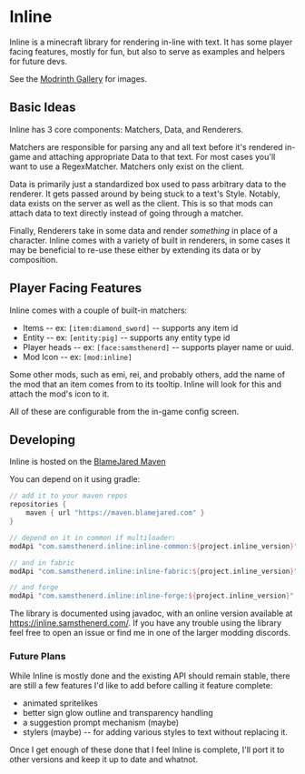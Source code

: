 # Inline

Inline is a minecraft library for rendering in-line with text. It has some player facing features, mostly for fun, but also to serve as examples and helpers for future devs.

See the [Modrinth Gallery](https://modrinth.com/project/inline/gallery) for images.

## Basic Ideas

Inline has 3 core components: Matchers, Data, and Renderers.

Matchers are responsible for parsing any and all text before it's rendered in-game and attaching appropriate Data to that text. For most cases you'll want to use a RegexMatcher. Matchers only exist on the client.

Data is primarily just a standardized box used to pass arbitrary data to the renderer. It gets passed around by being stuck to a text's Style. Notably, data exists on the server as well as the client. This is so that mods can attach data to text directly instead of going through a matcher.

Finally, Renderers take in some data and render *something* in place of a character. Inline comes with a variety of built in renderers, in some cases it may be beneficial to re-use these either by extending its data or by composition.

## Player Facing Features

Inline comes with a couple of built-in matchers:
- Items -- ex: `[item:diamond_sword]` -- supports any item id
- Entity -- ex: `[entity:pig]` -- supports any entity type id
- Player heads -- ex: `[face:samsthenerd]` -- supports player name or uuid.
- Mod Icon -- ex: `[mod:inline]`

Some other mods, such as emi, rei, and probably others, add the name of the mod that an item comes from to its tooltip. Inline will look for this and attach the mod's icon to it.

All of these are configurable from the in-game config screen.

## Developing

Inline is hosted on the [BlameJared Maven](https://maven.blamejared.com/com/samsthenerd/inline/)

You can depend on it using gradle:

```groovy
// add it to your maven repos
repositories {
    maven { url "https://maven.blamejared.com" }
}

// depend on it in common if multiloader:
modApi "com.samsthenerd.inline:inline-common:${project.inline_version}"

// and in fabric
modApi "com.samsthenerd.inline:inline-fabric:${project.inline_version}"

// and forge
modApi "com.samsthenerd.inline:inline-forge:${project.inline_version}"
```

The library is documented using javadoc, with an online version available at https://inline.samsthenerd.com/. If you have any trouble using the library feel free to open an issue or find me in one of the larger modding discords. 

### Future Plans

While Inline is mostly done and the existing API should remain stable, there are still a few features I'd like to add before calling it feature complete:
- animated spritelikes
- better sign glow outline and transparency handling
- a suggestion prompt mechanism (maybe)
- stylers (maybe) -- for adding various styles to text without replacing it.

Once I get enough of these done that I feel Inline is complete, I'll port it to other versions and keep it up to date and whatnot.